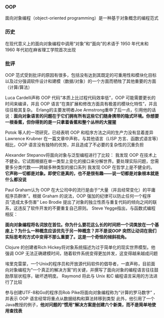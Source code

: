 ### OOP

面向对象编程（object-oriented programming）是一种基于对象概念的编程范式

### 历史

在现代意义上的面向对象编程中调用“对象”和“面向”的术语于 1950 年代末和 1960 年代初在麻省理工学院首次出现

### 批评

OOP 范式受到批评的原因有很多，包括没有达到其既定的可重用性和模块化目标以及过分强调软件设计和建模（数据/对象）的一个方面而牺牲了其他重要的方面（计算/算法）

Luca Cardelli声称 OOP 代码“本质上比过程代码效率低”，OOP 可能需要更长的时间来编译，并且 OOP 语言“在类扩展和修改方面具有极差的模块化特性”，并且往往极其复杂。 Erlang的主要发明者Joe Armstrong重申了后一点，引用他的话说：**面向对象语言的问题在于它们拥有所有这些它们随身携带的隐式环境。你想要一根香蕉，但你得到的是一只拿着香蕉和整个丛林的大猩猩**

Potok 等人的一项研究，已经表明 OOP 和程序方法之间的生产力没有显着差异
Lawrence Krubner 在一篇文章中声称，与其他语言（LISP 方言、函数式语言等）相比，OOP 语言没有独特的优势，并且造成了不必要的复杂性的沉重负担

Alexander Stepanov将面向对象与泛型编程进行了比较： 我发现 OOP 在技术上不健全。它试图根据在单一类型上变化的接口来分解世界。要处理实际问题，您需要多分类代数——跨越多种类型的接口系列 我发现 OOP 在哲学上是不健全的。**它声称一切都是对象。即使它是真的，也不是很有趣——说一切都是对象根本就是什么都没说**

Paul Graham认为 OOP 在大公司中的流行是由于“大量（并且经常变化）的平庸程序员群体”。根据 Graham 的说法，OOP 强加的纪律可以防止任何一个程序员“造成太多伤害”
Leo Brodie 提出了对象的独立性质与重复代码的倾向之间的联系，这违反了软件开发的不要重复自己原则。
Steve Yegge指出，与函数式编程相反：

**面向对象编程将名词放在首位。你为什么要花这么长的时间把一个词类放在一个基座上？为什么一种概念应该优先于另一种概念？并不是说OOP 突然让动词在我们实际思考的方式中变得不那么重要了。这是一个奇怪的倾斜视角。**

Clojure 的创建者Rich Hickey将对象系统描述为过于简单化的现实世界模型。他强调 OOP 无法正确建模时间，随着软件系统变得更加并发，这变得越来越成问题

埃里克雷蒙，一个Unix的程序员和开放源代码软件的倡导者，一直声称，目前面向对象编程为“一个真正的解决方案”的关键，并撰写了面向对象的编程语言往往鼓励厚层状程序，破坏透明度。 Raymond 将此与 Unix 和C 编程语言采用的方法进行了比较

参与创建UTF-8和Go的程序员Rob Pike将面向对象编程称为“计算的罗马数字” ，并表示 OOP 语言经常将重点从数据结构和算法转移到类型
此外，他引用了一个Java教授的例子，**他对问题的“惯用”解决方案是创建六个新类，而不是简单地使用查找表**